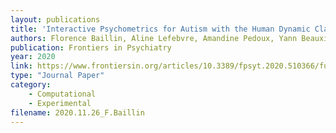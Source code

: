 ```yaml
---
layout: publications
title: 'Interactive Psychometrics for Autism with the Human Dynamic Clamp: Interpersonal Synchrony from Sensory-motor to Socio-cognitive Domains'
authors: Florence Baillin, Aline Lefebvre, Amandine Pedoux, Yann Beauxis, Denis Engemann, Anna Maruani, Frédérique Amsellem, Thomas Bourgeron, Richard Delorme, Guillaume Dumas
publication: Frontiers in Psychiatry
year: 2020
link: https://www.frontiersin.org/articles/10.3389/fpsyt.2020.510366/full
type: "Journal Paper"
category: 
    - Computational
    - Experimental
filename: 2020.11.26_F.Baillin
---
```

